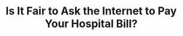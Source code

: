 ---
categories: all_articles
provider_display: "www.theatlantic.com"
provider_name: "www.theatlantic.com"
favicon_url: http://cdn.theatlantic.com/static/front/images/favicon.ico
title: "Is It Fair to Ask the Internet to Pay Your Hospital Bill?"
published: 2015-03-18
source: http://www.theatlantic.com/health/archive/2015/03/is-it-fair-to-ask-the-internet-to-pay-your-hospital-bill/387577/
thumbnail: http://cdn.theatlantic.com/static/newsroom/img/mt/2015/03/finit/lead_large.jpg?nl41i7
---
